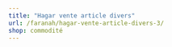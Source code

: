 ```yaml
---
title: "Hagar vente article divers"
url: /faranah/hagar-vente-article-divers-3/
shop: commodité
---
```

